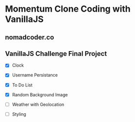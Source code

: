 # Momentum Clone Coding with VanillaJS

## nomadcoder.co

## VanillaJS Challenge Final Project

- [x] Clock
- [x] Username Persistance
- [x] To Do List
- [x] Random Background Image
- [ ] Weather with Geolocation

- [ ] Styling
